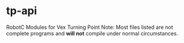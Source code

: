 # tp-api
RobotC Modules for Vex Turning Point
Note: Most files listed are not complete programs and **will not** compile under normal circumstances.
